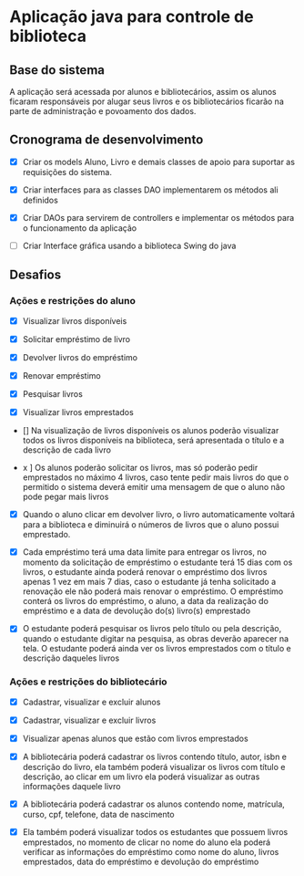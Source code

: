 # Aplicação java para controle de biblioteca

## Base do sistema

A aplicação será acessada por alunos e bibliotecários, assim os alunos ficaram responsáveis por alugar seus livros e os bibliotecários ficarão na parte de administração e povoamento dos dados.

## Cronograma de desenvolvimento

 - [x] Criar os models Aluno, Livro e demais classes de apoio para suportar as requisições do sistema.

- [x] Criar interfaces para as classes DAO implementarem os métodos ali definidos

- [x] Criar DAOs para servirem de controllers e implementar os métodos para o funcionamento da aplicação

- [ ] Criar Interface gráfica usando a biblioteca Swing do java

## Desafios 

### Ações e restrições do aluno

- [x] Visualizar livros disponíveis

- [x] Solicitar empréstimo de livro

- [x] Devolver livros do empréstimo

- [x] Renovar empréstimo

- [x] Pesquisar livros

- [x] Visualizar livros emprestados

- [] Na visualização de livros disponíveis os alunos poderão visualizar todos os
livros disponíveis na biblioteca, será apresentada o título e a descrição de
cada livro

- x ] Os alunos poderão solicitar os livros, mas só poderão pedir emprestados
no máximo 4 livros, caso tente pedir mais livros do que o permitido o sistema deverá emitir uma mensagem de que o aluno não pode pegar
mais livros

- [x] Quando o aluno clicar em devolver livro, o livro automaticamente voltará
para a biblioteca e diminuirá o números de livros que o aluno possui
emprestado.

- [x] Cada empréstimo terá uma data limite para entregar os livros, no momento
da solicitação de empréstimo o estudante terá 15 dias com os livros, o
estudante ainda poderá renovar o empréstimo dos livros apenas 1 vez em
mais 7 dias, caso o estudante já tenha solicitado a renovação ele não
poderá mais renovar o empréstimo. O empréstimo conterá os livros do
empréstimo, o aluno, a data da realização do empréstimo e a data de
devolução do(s) livro(s) emprestado

- [x] O estudante poderá pesquisar os livros pelo título ou pela descrição,
quando o estudante digitar na pesquisa, as obras deverão aparecer na
tela. O estudante poderá ainda ver os livros emprestados com o título e
descrição daqueles livros


### Ações e restrições do bibliotecário

- [x] Cadastrar, visualizar e excluir alunos

- [x] Cadastrar, visualizar e excluir livros

- [x] Visualizar apenas alunos que estão com livros emprestados

- [x] A bibliotecária poderá cadastrar os livros contendo título, autor, isbn e
descrição do livro, ela também poderá visualizar os livros com título e
descrição, ao clicar em um livro ela poderá visualizar as outras
informações daquele livro

- [x] A bibliotecária poderá cadastrar os alunos contendo nome, matrícula,
curso, cpf, telefone, data de nascimento

- [x] Ela também poderá visualizar todos os estudantes que possuem livros
emprestados, no momento de clicar no nome do aluno ela poderá verificar
as informações do empréstimo como nome do aluno, livros emprestados,
data do empréstimo e devolução do empréstimo
